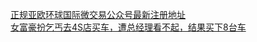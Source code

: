   
[正规亚欧环球国际微交易公众号最新注册地址](http://www.dianyue.me/archives/876/duqeeqtu5qdci7yq/)  
[女富豪扮乞丐去4S店买车，遭总经理看不起，结果买下8台车](http://www.dianyue.me/archives/307/iapk4z75yorg8c17/)